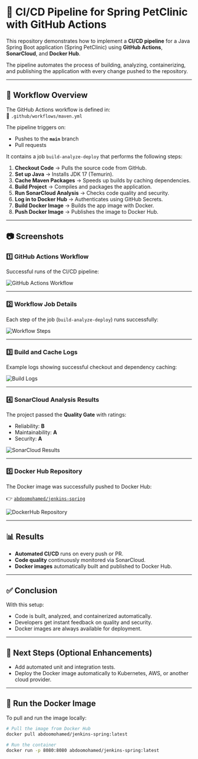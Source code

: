# 🚀 CI/CD Pipeline for Spring PetClinic with GitHub Actions

This repository demonstrates how to implement a **CI/CD pipeline** for a Java Spring Boot application (Spring PetClinic) using **GitHub Actions**, **SonarCloud**, and **Docker Hub**.  

The pipeline automates the process of building, analyzing, containerizing, and publishing the application with every change pushed to the repository.  

---

## 🔄 Workflow Overview

The GitHub Actions workflow is defined in:  
📂 `.github/workflows/maven.yml`

The pipeline triggers on:
- Pushes to the **`main`** branch  
- Pull requests  

It contains a job `build-analyze-deploy` that performs the following steps:  

1. **Checkout Code** → Pulls the source code from GitHub.  
2. **Set up Java** → Installs JDK 17 (Temurin).  
3. **Cache Maven Packages** → Speeds up builds by caching dependencies.  
4. **Build Project** → Compiles and packages the application.  
5. **Run SonarCloud Analysis** → Checks code quality and security.  
6. **Log in to Docker Hub** → Authenticates using GitHub Secrets.  
7. **Build Docker Image** → Builds the app image with Docker.  
8. **Push Docker Image** → Publishes the image to Docker Hub.  

---

## 📷 Screenshots

### 1️⃣ GitHub Actions Workflow  
Successful runs of the CI/CD pipeline:  

![GitHub Actions Workflow](screenshots/1.jpg)

---

### 2️⃣ Workflow Job Details  
Each step of the job (`build-analyze-deploy`) runs successfully:  

![Workflow Steps](screenshots/2.png)

---

### 3️⃣ Build and Cache Logs  
Example logs showing successful checkout and dependency caching:  

![Build Logs](screenshots/3.png)

---

### 4️⃣ SonarCloud Analysis Results  
The project passed the **Quality Gate** with ratings:  
- Reliability: **B**  
- Maintainability: **A**  
- Security: **A**  

![SonarCloud Results](screenshots/sonarcloud.png)

---

### 5️⃣ Docker Hub Repository  
The Docker image was successfully pushed to Docker Hub:  

👉 [`abdoomohamed/jenkins-spring`](https://hub.docker.com/repository/docker/abdoomohamed/jenkins-spring)  

![DockerHub Repository](screenshots/dockerhup.jpg)

---

## 📊 Results

- **Automated CI/CD** runs on every push or PR.  
- **Code quality** continuously monitored via SonarCloud.  
- **Docker images** automatically built and published to Docker Hub.  

---

## ✅ Conclusion

With this setup:
- Code is built, analyzed, and containerized automatically.  
- Developers get instant feedback on quality and security.  
- Docker images are always available for deployment.  

---

## 🔮 Next Steps (Optional Enhancements)

- Add automated unit and integration tests.  
- Deploy the Docker image automatically to Kubernetes, AWS, or another cloud provider.  

---

## 🐳 Run the Docker Image

To pull and run the image locally:  

```bash
# Pull the image from Docker Hub
docker pull abdoomohamed/jenkins-spring:latest

# Run the container
docker run -p 8080:8080 abdoomohamed/jenkins-spring:latest
